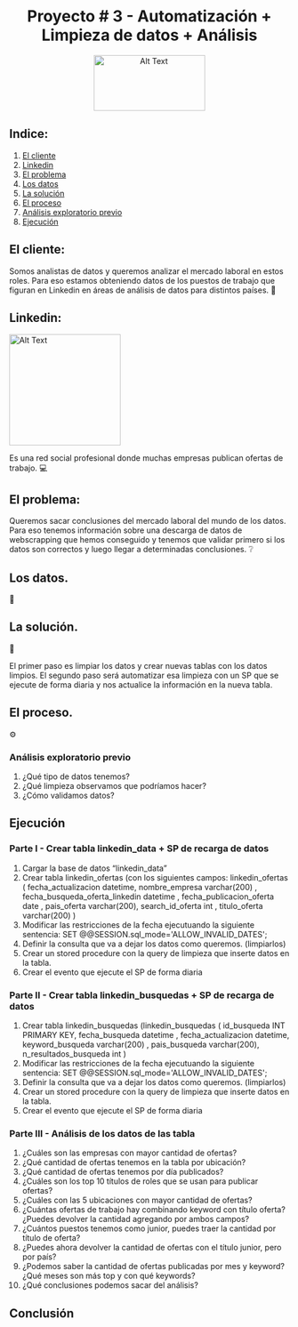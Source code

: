 <h1 align="center">Proyecto # 3 - Automatización + Limpieza de datos + Análisis</h1>
<p align="center"> <img src="https://media.giphy.com/media/C8Tij3iox3coBSqVWE/giphy.gif" alt="Alt Text" width="200" height="100">
</p>

## Indice: 

1. [El cliente](#el-cliente)
2. [Linkedin](#linkedin)
3. [El problema](#el-problema)
4. [Los datos](#los-datos)
5. [La solución](#la-solución)
6. [El proceso](#el-proceso)
7. [Análisis exploratorio previo](#análisis-exploratorio-previo)
8. [Ejecución](#ejecución)

## El cliente: 

Somos analistas de datos y queremos analizar el mercado laboral en estos roles. Para eso estamos obteniendo datos de los puestos de trabajo que figuran en Linkedin en áreas de análisis de datos para distintos países. :satellite: 

## Linkedin:

<img src="https://media.giphy.com/media/yDM1kJZthxFPoGDdmq/giphy.gif" alt="Alt Text" width="200" height="200">


Es una red social profesional donde muchas empresas publican ofertas de trabajo. :computer: 

## El problema: 

Queremos sacar conclusiones del mercado laboral del mundo de los datos. Para eso tenemos información sobre una descarga de datos de webscrapping que hemos conseguido y tenemos que validar primero si los datos son correctos y luego llegar a determinadas conclusiones. :grey_question: 

## Los datos. 
:floppy_disk:  

## La solución. 
:wrench:  

El primer paso es limpiar los datos y crear nuevas tablas con los datos limpios. El segundo paso será automatizar esa limpieza con un SP que se ejecute de forma diaria y nos actualice la información en la nueva tabla. 

## El proceso. 
:gear:  

### Análisis exploratorio previo 

1. ¿Qué tipo de datos tenemos?
2. ¿Qué limpieza observamos que podríamos hacer?
3. ¿Cómo validamos datos?

## Ejecución 

### Parte I - Crear tabla linkedin_data + SP de recarga de datos 

1. Cargar la base de datos “linkedin_data”
2. Crear tabla linkedin_ofertas (con los siguientes campos: linkedin_ofertas (
  fecha_actualizacion datetime,
  nombre_empresa varchar(200) ,
  fecha_busqueda_oferta_linkedin datetime ,
  fecha_publicacion_oferta date ,
  pais_oferta varchar(200),
  search_id_oferta int ,
  titulo_oferta varchar(200) )
3. Modificar las restricciones de la fecha ejecutuando la siguiente sentencia: SET @@SESSION.sql_mode='ALLOW_INVALID_DATES';
4. Definir la consulta que va a dejar los datos como queremos. (limpiarlos)
5. Crear un stored procedure con la query de limpieza que inserte datos en la tabla.
6. Crear el evento que ejecute el SP de forma diaria

### Parte II - Crear tabla linkedin_busquedas + SP de recarga de datos 

1. Crear tabla linkedin_busquedas (linkedin_busquedas (
  id_busqueda  INT PRIMARY KEY,
  fecha_busqueda datetime ,
  fecha_actualizacion datetime,
  keyword_busqueda varchar(200) ,
  pais_busqueda varchar(200),
  n_resultados_busqueda int
)
2. Modificar las restricciones de la fecha ejecutuando la siguiente sentencia: SET @@SESSION.sql_mode='ALLOW_INVALID_DATES';
3. Definir la consulta que va a dejar los datos como queremos. (limpiarlos)
4. Crear un stored procedure con la query de limpieza que inserte datos en la tabla.
5. Crear el evento que ejecute el SP de forma diaria

### Parte III - Análisis de los datos de las tabla 

1. ¿Cuáles son las empresas con mayor cantidad de ofertas? 
2. ¿Qué cantidad de ofertas tenemos en la tabla por ubicación? 
3. ¿Qué cantidad de ofertas tenemos por día publicados? 
4. ¿Cuáles son los top 10 títulos de roles que se usan para publicar ofertas? 
5. ¿Cuáles con las 5 ubicaciones con mayor cantidad de ofertas? 
6. ¿Cuántas ofertas de trabajo hay combinando keyword con título oferta? ¿Puedes devolver la cantidad agregando por ambos campos? 
7. ¿Cuántos puestos tenemos como junior, puedes traer la cantidad por título de oferta? 
8. ¿Puedes ahora devolver la cantidad de ofertas con el título junior, pero por país? 
9. ¿Podemos saber la cantidad de ofertas publicadas por mes y keyword? ¿Qué meses son más top y con qué keywords? 
10. ¿Qué conclusiones podemos sacar del análisis? 

## Conclusión 
